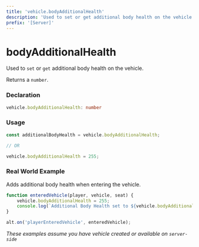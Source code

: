 ```yaml
---
title: 'vehicle.bodyAdditionalHealth'
description: 'Used to set or get additional body health on the vehicle'
prefix: '[Server]'
---
```


# bodyAdditionalHealth

Used to `set` or `get` additional body health on the vehicle.

Returns a `number`.

### Declaration

```typescript
vehicle.bodyAdditionalHealth: number
```

### Usage

```js
const additionalBodyHealth = vehicle.bodyAdditionalHealth;

// OR

vehicle.bodyAdditionalHealth = 255;
```

### Real World Example

Adds additional body health when entering the vehicle.

```js
function enteredVehicle(player, vehicle, seat) {
    vehicle.bodyAdditionalHealth = 255;
    console.log(`Additional Body Health set to ${vehicle.bodyAdditionalHealth}`);
}

alt.on('playerEnteredVehicle', enteredVehicle);
```

_These examples assume you have vehicle created or available on `server-side`_